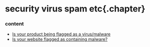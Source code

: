 ﻿
# security virus spam etc{.chapter}

### content

- [Is your product being flagged as a virus/malware](virus_total.md)
- [Is your website flagged as containing malware?](google_search_console.md)
